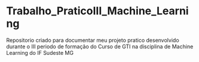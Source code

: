 # Trabalho_PraticoIII_Machine_Learning
Repositorio criado para documentar meu projeto pratico desenvolvido durante o III periodo de formação do Curso de GTI na disciplina de Machine Learning do IF Sudeste MG
